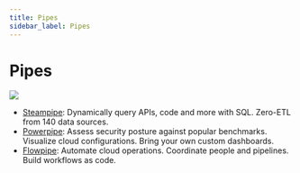 ```yaml
---
title: Pipes
sidebar_label: Pipes
---
```


# Pipes


![](/images/docs/pipes/workspace_pipes_home.png)



- [Steampipe](/pipes/docs/using/steampipe/):  Dynamically query APIs, code and more with SQL. Zero-ETL from 140 data sources.
- [Powerpipe](/pipes/docs/using/powerpipe/): Assess security posture against popular benchmarks. Visualize cloud configurations. Bring your own custom dashboards.
- [Flowpipe](/pipes/docs/using/flowpipe/):  Automate cloud operations. Coordinate people and pipelines. Build workflows as code.


